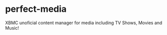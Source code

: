 perfect-media
=============

XBMC unoficial content manager for media including TV Shows, Movies and Music!
